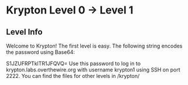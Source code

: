 # Krypton Level 0 -> Level 1

## Level Info

Welcome to Krypton! The first level is easy. The following string encodes the password using Base64:

S1JZUFRPTklTR1JFQVQ=
Use this password to log in to krypton.labs.overthewire.org with username krypton1 using SSH on port 2222. You can find the files for other levels in /krypton/
